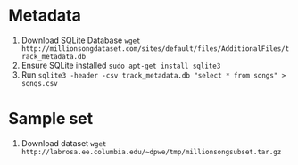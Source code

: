 # Metadata
1. Download SQLite Database `wget http://millionsongdataset.com/sites/default/files/AdditionalFiles/track_metadata.db`
2. Ensure SQLite installed `sudo apt-get install sqlite3`
3. Run `sqlite3 -header -csv track_metadata.db "select * from songs" > songs.csv`
# Sample set
1. Download dataset `wget http://labrosa.ee.columbia.edu/~dpwe/tmp/millionsongsubset.tar.gz`

